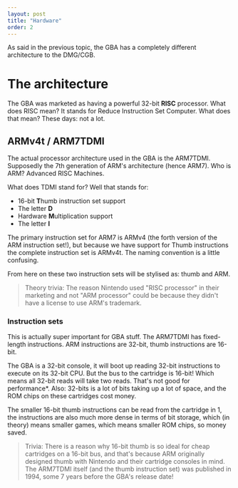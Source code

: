 ```yaml
---
layout: post
title: "Hardware"
order: 2
---
```


As said in the previous topic, the GBA has a completely different architecture to the DMG/CGB.

# The architecture

The GBA was marketed as having a powerful 32-bit **RISC** processor. What does RISC mean? It stands for Reduce Instruction Set Computer. What does that mean? These days: not a lot.

## ARMv4t / ARM7TDMI

The actual processor architecture used in the GBA is the ARM7TDMI. Supposedly the 7th generation of ARM's architecture (hence ARM7). Who is ARM? Advanced RISC Machines.

What does TDMI stand for? Well that stands for:
* 16-bit **T**humb instruction set support
* The letter **D**
* Hardware **M**ultiplication support
* The letter **I**

The primary instruction set for ARM7 is ARMv4 (the forth version of the ARM instruction set!), but because we have support for Thumb instructions the complete instruction set is ARMv4t. The naming convention is a little confusing.

From here on these two instruction sets will be stylised as: thumb and ARM.

> Theory trivia: The reason Nintendo used "RISC processor" in their marketing and not "ARM processor" could be because they didn't have a license to use ARM's trademark.

### Instruction sets

This is actually super important for GBA stuff. The ARM7TDMI has fixed-length instructions. ARM instructions are 32-bit, thumb instructions are 16-bit.

The GBA is a 32-bit console, it will boot up reading 32-bit instructions to execute on its 32-bit CPU. But the bus to the cartridge is 16-bit! Which means all 32-bit reads will take two reads. That's not good for performance\*. Also: 32-bits is a lot of bits taking up a lot of space, and the ROM chips on these cartridges cost money.

The smaller 16-bit thumb instructions can be read from the cartridge in 1, the instructions are also much more dense in terms of bit storage, which (in theory) means smaller games, which means smaller ROM chips, so money saved.

> Trivia: There is a reason why 16-bit thumb is so ideal for cheap cartridges on a 16-bit bus, and that's because ARM originally designed thumb with Nintendo and their cartridge consoles in mind. The ARM7TDMI itself (and the thumb instruction set) was published in 1994, some 7 years before the GBA's release date!
